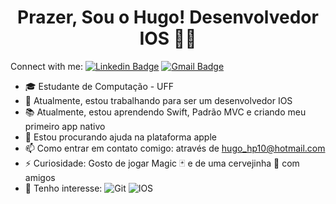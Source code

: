 <!--
**HPR10/HPR10** is a ✨ _special_ ✨ repository because its `README.md` (this file) appears on your GitHub profile.
-->

<h1 align="center">Prazer, Sou o Hugo! Desenvolvedor IOS 👨‍💻</h1>

Connect with me:
  [![Linkedin Badge](https://img.shields.io/badge/-LinkedIn-blue?style=flat-square&logo=Linkedin&logoColor=white&link=https://www.linkedin.com/in/hugo-pinheiro-7b728a12b/)](https://www.linkedin.com/in/hugo-pinheiro-7b728a12b/)
  [![Gmail Badge](https://img.shields.io/badge/-hugopinheiro@id.uff.br-c14438?style=flat-square&logo=Gmail&logoColor=white&link=mailto:hugopinheiro@id.uff.br)](mailto:hugopinheiro@id.uff.br)



- 🎓 Estudante de Computação - UFF
- 🔭 Atualmente, estou trabalhando para ser um desenvolvedor IOS
- 📚 Atualmente, estou aprendendo Swift, Padrão MVC e criando meu primeiro app nativo
- 🤔 Estou procurando ajuda na plataforma apple
- 📫 Como entrar em contato comigo: através de hugo_hp10@hotmail.com
- ⚡  Curiosidade: Gosto de jogar Magic 🃏 e de uma cervejinha 🍺 com amigos
- 🎯 Tenho interesse: 
 ![Git](https://img.shields.io/badge/-Git-F05032?style=flat-square&logo=git&logoColor=white)
 ![IOS](https://img.shields.io/badge/iOS-000000?style=for-the-badge&logo=ios&logoColor=white)
 









